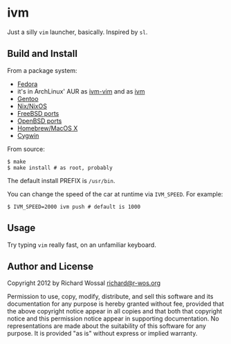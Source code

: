 ivm
===

Just a silly `vim` launcher, basically. Inspired by `sl`.

Build and Install
-----------------

From a package system:
* [Fedora](https://src.fedoraproject.org/rpms/ivm)
* it's in ArchLinux' AUR as [ivm-vim](https://aur.archlinux.org/packages/ivm-vim/) and as [ivm](https://aur.archlinux.org/packages/ivm/)
* [Gentoo](https://packages.gentoo.org/packages/dev-vcs/ivm)
* [Nix/NixOS](https://search.nixos.org/packages?show=ivm&query=ivm)
* [FreeBSD ports](http://svnweb.freebsd.org/ports/head/games/ivm/)
* [OpenBSD ports](http://openports.se/games/ivm)
* [Homebrew/MacOS X](https://formulae.brew.sh/formula/ivm#default)
* [Cygwin](https://cygwin.com/packages/summary/ivm.html)

From source:

    $ make
    $ make install # as root, probably

The default install PREFIX is `/usr/bin`.

You can change the speed of the car at runtime via `IVM_SPEED`.
For example:

    $ IVM_SPEED=2000 ivm push # default is 1000

Usage
-----

Try typing `vim` really fast, on an unfamiliar keyboard.

Author and License
------------------

Copyright 2012 by Richard Wossal <richard@r-wos.org>

Permission to use, copy, modify, distribute, and sell this software
and its documentation for any purpose is hereby granted without fee,
provided that the above copyright notice appear in all copies and
that both that copyright notice and this permission notice appear in
supporting documentation.  No representations are made about the
suitability of this software for any purpose.  It is provided "as
is" without express or implied warranty.

